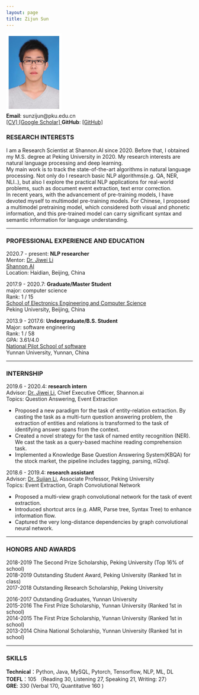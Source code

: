 ```yaml
---
layout: page
title: Zijun Sun
---
```

<div class="container">
    <div class="row-fluid">
        <div class="span2">               
            <img src="assets/sunzijun.jpg" height="210" width="150" title="Zijun Sun" alt="Zijun Sun"/>              
        </div>
    </div>
</div>
<b>Email</b>: sunzijun@pku.edu.cn<br/>
<a href="https://raw.githubusercontent.com/zijunsun/aboutMe/gh-pages/Zijun-CV.pdf">[CV] </a> 
<a href="https://scholar.google.com/citations?hl=en&user=kJ_5gK4AAAAJ">[Google Scholar] </a>
<b>GitHub</b>: <a href="https://github.com/zijunsun">[GitHub]</a><br/> 


### RESEARCH INTERESTS

I am a Research Scientist at Shannon.AI since 2020. Before that, I obtained my M.S. degree at Peking University 
in 2020. My research interests are natural language processing and deep learning.  
My main work is to track the state-of-the-art algorithms in natural language processing. Not only do I research 
basic NLP algorithms(e.g. QA, NER, NLI..), 
but also I explore the practical NLP applications for real-world problems, 
such as document event extraction, text error correction.  
In recent years, with the advancement of pre-training models, I have devoted myself to multimodel pre-training models. 
For Chinese, I proposed a multimodel pretraining model, 
which considered both visual and phonetic information, and this pre-trained model can carry significant syntax and 
semantic information for language understanding.

---

### PROFESSIONAL EXPERIENCE AND EDUCATION

2020.7 - present:  <b>NLP researcher</b><br/>
Mentor: [Dr. Jiwei Li](https://nlp.stanford.edu/~bdlijiwei/) <br/>
<a href="https://www.shannonai.com/en">Shannon AI</a><br/>
Location: Haidian, Beijing, China

2017.9 - 2020.7:  <b>Graduate/Master Student</b><br/>
    major: computer science<br/>
    Rank: 1 / 15  
    <a href="https://eecs.pku.edu.cn/Home/HOME.htm">School of Electronics Engineering and Computer Science</a><br/>
    Peking University, Beijing, China<br/>

2013.9 - 2017.6:  <b>Undergraduate/B.S. Student</b><br/>
    Major: software engineering<br/>
    Rank: 1 / 58   
    GPA: 3.61/4.0  
    <a href="http://www.sei.ynu.edu.cn/index.htm">National Pilot School of software</a><br/>
    Yunnan University, Yunnan, China<br/>

---
### INTERNSHIP
2019.6 - 2020.4:  <b>research intern</b><br/>
Advisor: [Dr. Jiwei Li](https://nlp.stanford.edu/~bdlijiwei/), Chief Executive Officer, Shannon.ai <br/>
Topics: Question Answering, Event Extraction<br/>
- Proposed a new paradigm for the task of entity-relation extraction. 
  By casting the task as a multi-turn question answering problem, 
  the extraction of entities and relations is transformed to the task of identifying 
  answer spans from the context.
- Created a novel strategy for the task of named entity recognition (NER). 
  We cast the task as a query-based machine reading comprehension task.
- Implemented a Knowledge Base Question Answering System(KBQA) for the stock market, 
  the pipeline includes tagging, parsing, nl2sql.

2018.6 - 2019.4:  <b>research assistant</b><br/>
Advisor: [Dr. Sujian Li](http://123.56.88.210/), Associate Professor, Peking University <br/>
Topics: Event Extraction, Graph Convolutional Network<br/>
- Proposed a multi-view graph convolutional network for the task of event extraction.
- Introduced shortcut arcs (e.g. AMR, Parse tree, Syntax Tree) to enhance information flow.
- Captured the very long-distance dependencies by graph convolutional neural network.

---
### HONORS AND AWARDS
2018-2019 The Second Prize Scholarship, Peking University (Top 16% of school)  
2018-2019 Outstanding Student Award, Peking University (Ranked 1st in class)    
2017-2018 Outstanding Research Scholarship, Peking University 

2016-2017 Outstanding Graduates, Yunnan University  
2015-2016 The First Prize Scholarship, Yunnan University (Ranked 1st in school)  
2014-2015 The First Prize Scholarship, Yunnan University (Ranked 1st in school)  
2013-2014 China National Scholarship, Yunnan University (Ranked 1st in school) 

---
### SKILLS
**Technical**：Python, Java, MySQL, Pytorch, Tensorflow, NLP, ML, DL   
**TOEFL**：105 （Reading 30, Listening 27, Speaking 21, Writing: 27）  
**GRE**: 330 (Verbal 170, Quantitative 160 )
